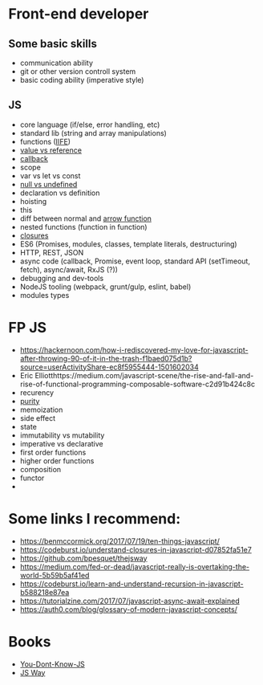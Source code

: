 # Front-end developer

## Some basic skills
- communication ability
- git or other version controll system
- basic coding ability (imperative style)

## JS 
- core language (if/else, error handling, etc)
- standard lib (string and array manipulations)
- functions ([IIFE](https://hackernoon.com/javascript-what-the-heck-is-an-immediately-invoked-function-expression-a0ed32b66c18?source=userActivityShare-ec8f5955444-1497392894))
- [value vs reference](https://codeburst.io/explaining-value-vs-reference-in-javascript-647a975e12a0)
- [callback](https://codeburst.io/javascript-what-the-heck-is-a-callback-aba4da2deced)
- scope
- var vs let vs const
- [null vs undefined](https://codeburst.io/javascript-whats-the-difference-between-null-undefined-37793b5bfce6)
- declaration vs definition
- hoisting
- this
- diff between normal and [arrow function](https://medium.com/javascript-scene/familiarity-bias-is-holding-you-back-its-time-to-embrace-arrow-functions-3d37e1a9bb75)
- nested functions (function in function)
- [closures](https://codeburst.io/understand-closures-in-javascript-d07852fa51e7)
- ES6 (Promises, modules, classes, template literals, destructuring)
- HTTP, REST, JSON
- async code (callback, Promise, event loop, standard API (setTimeout, fetch), async/await, RxJS (?))
- debugging and dev-tools
- NodeJS tooling (webpack, grunt/gulp, eslint, babel)
- modules types

# FP JS
- https://hackernoon.com/how-i-rediscovered-my-love-for-javascript-after-throwing-90-of-it-in-the-trash-f1baed075d1b?source=userActivityShare-ec8f5955444-1501602034
- Eric Elliotthttps://medium.com/javascript-scene/the-rise-and-fall-and-rise-of-functional-programming-composable-software-c2d91b424c8c
- recurency
- [purity](https://medium.com/javascript-scene/master-the-javascript-interview-what-is-a-pure-function-d1c076bec976)
- memoization
- side effect
- state
- immutability vs mutability
- imperative vs declarative
- first order functions
- higher order functions
- composition
- functor
- 

# Some links I recommend:
- https://benmccormick.org/2017/07/19/ten-things-javascript/
- https://codeburst.io/understand-closures-in-javascript-d07852fa51e7
- https://github.com/bpesquet/thejsway
- https://medium.com/fed-or-dead/javascript-really-is-overtaking-the-world-5b59b5af41ed
- https://codeburst.io/learn-and-understand-recursion-in-javascript-b588218e87ea
- https://tutorialzine.com/2017/07/javascript-async-await-explained
- https://auth0.com/blog/glossary-of-modern-javascript-concepts/

# Books
- [You-Dont-Know-JS](https://github.com/getify/You-Dont-Know-JS)
- [JS Way](https://github.com/bpesquet/thejsway)
